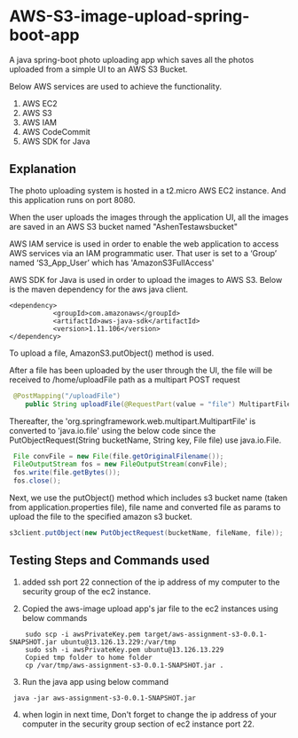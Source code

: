 # AWS-S3-image-upload-spring-boot-app

A java spring-boot photo uploading app which saves all the photos uploaded from a simple UI to an AWS S3 Bucket. 

Below AWS services are used to achieve the functionality.
1. AWS EC2
2. AWS S3
3. AWS IAM
4. AWS CodeCommit
5. AWS SDK for Java

## Explanation

The photo uploading system is hosted in a t2.micro AWS EC2 instance. And this application runs on port 8080.

When the user uploads the images through the application UI, all the images are saved in an AWS S3 bucket named "AshenTestawsbucket"

AWS IAM service is used in order to enable the web application to access AWS services via an IAM programmatic user. That user  is set to a ‘Group’ named ‘S3_App_User’ which has 'AmazonS3FullAccess'

AWS SDK for Java is used in order to upload the images to AWS S3. Below is the maven dependency for the aws java client.

```
<dependency>
		   <groupId>com.amazonaws</groupId>
		   <artifactId>aws-java-sdk</artifactId>
		   <version>1.11.106</version>
</dependency>
```

To upload a file, AmazonS3.putObject() method is used.

 After a file has been uploaded by the user through the UI, the file will be received to /home/uploadFile path as a multipart POST request 
 
```java
 @PostMapping("/uploadFile")
    public String uploadFile(@RequestPart(value = "file") MultipartFile multipartFile) {
```
 
 Thereafter, the 'org.springframework.web.multipart.MultipartFile' is converted to 'java.io.file' using the below code since the PutObjectRequest(String bucketName, String key, File file) use java.io.File.
 
```java
 File convFile = new File(file.getOriginalFilename());
 FileOutputStream fos = new FileOutputStream(convFile);
 fos.write(file.getBytes());
 fos.close();
```
 
 Next, we use the putObject() method which includes s3 bucket name (taken from application.properties file), file name and converted file as params to upload the file to the specified amazon s3 bucket.
 
```java
s3client.putObject(new PutObjectRequest(bucketName, fileName, file));
```

## Testing Steps and Commands used

1. added ssh port 22 connection of the ip address of my computer to the security group of the ec2 instance. 

2. Copied the aws-image upload app's jar file to the ec2 instances using below commands

```
    sudo scp -i awsPrivateKey.pem target/aws-assignment-s3-0.0.1-SNAPSHOT.jar ubuntu@13.126.13.229:/var/tmp
    sudo ssh -i awsPrivateKey.pem ubuntu@13.126.13.229
    Copied tmp folder to home folder
    cp /var/tmp/aws-assignment-s3-0.0.1-SNAPSHOT.jar .
 ```
    
3. Run the java app using below command

  ``` java -jar aws-assignment-s3-0.0.1-SNAPSHOT.jar```
   
4. when login in next time, Don't forget to change the ip address of your computer in the security group section of ec2 instance port 22.
 




